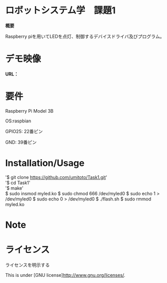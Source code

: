# ロボットシステム学　課題1
 **概要**
 
 Raspberry piを用いてLEDを点灯、制御するデバイスドライバ及びプログラム。
 
 
# デモ映像
 
**URL：**
 
 
# 要件

Raspberry Pi Model 3B

OS:raspbian

GPIO25: 22番ピン

GND: 39番ピン
 
# Installation/Usage
 
'$ git clone https://github.com/umitoto/Task1.git'  
'$ cd Task1'  
'$ make'  
$ sudo insmod myled.ko
$ sudo chmod 666 /dev/myled0
$ sudo echo 1 > /dev/myled0
$ sudo echo 0 > /dev/myled0
$ ./flash.sh
$ sudo rmmod myled.ko
 
# Note
 
 
# ライセンス
ライセンスを明示する
 
This is under [GNU license]<http://www.gnu.org/licenses/>.
 
